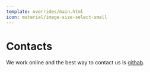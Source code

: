 ```yaml
---
template: overrides/main.html 
icon: material/image-size-select-small
---
```


# Contacts

We work online and the best way to contact us is [githab](https://github.com/produktor).

